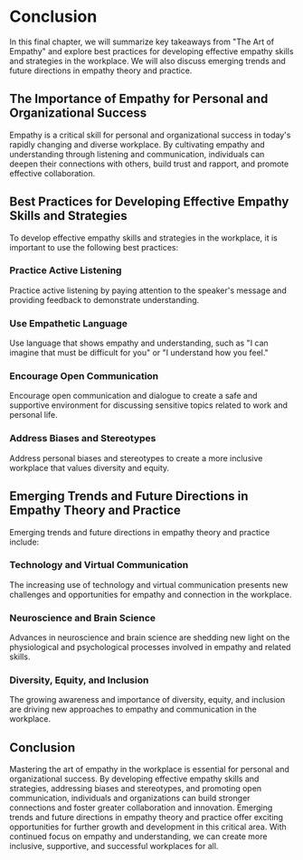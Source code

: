 # Conclusion

In this final chapter, we will summarize key takeaways from "The Art of Empathy" and explore best practices for developing effective empathy skills and strategies in the workplace. We will also discuss emerging trends and future directions in empathy theory and practice.

The Importance of Empathy for Personal and Organizational Success
-----------------------------------------------------------------

Empathy is a critical skill for personal and organizational success in today's rapidly changing and diverse workplace. By cultivating empathy and understanding through listening and communication, individuals can deepen their connections with others, build trust and rapport, and promote effective collaboration.

Best Practices for Developing Effective Empathy Skills and Strategies
---------------------------------------------------------------------

To develop effective empathy skills and strategies in the workplace, it is important to use the following best practices:

### Practice Active Listening

Practice active listening by paying attention to the speaker's message and providing feedback to demonstrate understanding.

### Use Empathetic Language

Use language that shows empathy and understanding, such as "I can imagine that must be difficult for you" or "I understand how you feel."

### Encourage Open Communication

Encourage open communication and dialogue to create a safe and supportive environment for discussing sensitive topics related to work and personal life.

### Address Biases and Stereotypes

Address personal biases and stereotypes to create a more inclusive workplace that values diversity and equity.

Emerging Trends and Future Directions in Empathy Theory and Practice
--------------------------------------------------------------------

Emerging trends and future directions in empathy theory and practice include:

### Technology and Virtual Communication

The increasing use of technology and virtual communication presents new challenges and opportunities for empathy and connection in the workplace.

### Neuroscience and Brain Science

Advances in neuroscience and brain science are shedding new light on the physiological and psychological processes involved in empathy and related skills.

### Diversity, Equity, and Inclusion

The growing awareness and importance of diversity, equity, and inclusion are driving new approaches to empathy and communication in the workplace.

Conclusion
----------

Mastering the art of empathy in the workplace is essential for personal and organizational success. By developing effective empathy skills and strategies, addressing biases and stereotypes, and promoting open communication, individuals and organizations can build stronger connections and foster greater collaboration and innovation. Emerging trends and future directions in empathy theory and practice offer exciting opportunities for further growth and development in this critical area. With continued focus on empathy and understanding, we can create more inclusive, supportive, and successful workplaces for all.